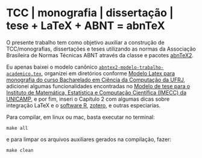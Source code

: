 # TCC | monografia | dissertação | tese + LaTeX + ABNT = abnTeX

O presente trabalho tem como objetivo auxiliar a construção de TCC/monografias, dissertações e teses utilizando as normas da Associação Brasileira de Normas Técnicas ABNT através da classe e pacotes [abnTeX2](https://code.google.com/p/abntex2/wiki/Download). 

Eu apenas baixei o modelo canônico [`abntex2-modelo-trabalho-academico.tex`](https://code.google.com/p/abntex2/wiki/Download), organizei em diretórios conforme [Modelo Latex para monografia do curso Bacharelado em Ciência da Computação da UFRJ](https://github.com/dcc-ufrj/monografia-latex), adicionei algumas funcionalidades encontradas no [Modelo de tese para o Instituto de Matemática, Estatística e Computação Científica (IMECC) da UNICAMP](https://github.com/lpoo/modelo_tese_imecc), e por fim, inseri o Capítulo 2 com algumas dicas sobre integração LaTeX e o [software R](http://cran.r-project.org), [zotero](https://www.zotero.org), e outras especiarias.

Para compilar, em linux ou mac, basta executar no terminal:

```
make all
```

e para limpar os arquivos auxiliares gerados na compilação, fazer:

```
make clean
```


